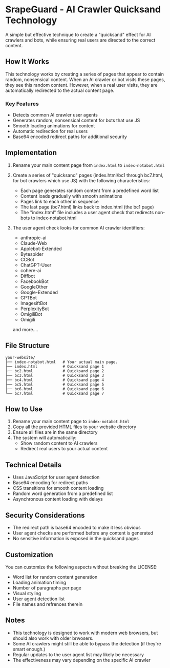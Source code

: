 # SrapeGuard - AI Crawler Quicksand Technology

A simple but effective technique to create a "quicksand" effect for AI crawlers and bots, while ensuring real users are directed to the correct content.

## How It Works

This technology works by creating a series of pages that appear to contain random, nonsensical content. When an AI crawler or bot visits these pages, they see this random content. However, when a real user visits, they are automatically redirected to the actual content page.

### Key Features

- Detects common AI crawler user agents
- Generates random, nonsensical content for bots that use JS
- Smooth loading animations for content
- Automatic redirection for real users
- Base64 encoded redirect paths for additional security

## Implementation

1. Rename your main content page from `index.html` to `index-notabot.html`

2. Create a series of "quicksand" pages (index.html/bc1 through bc7.html, for bot crawlers which use JS) with the following characteristics:
   - Each page generates random content from a predefined word list
   - Content loads gradually with smooth animations
   - Pages link to each other in sequence
   - The last page (bc7.html) links back to index.html (the bc1 page)
   - The "index.html" file includes a user agent check that redirects non-bots to index-notabot.html

3. The user agent check looks for common AI crawler identifiers:
   - anthropic-ai
   - Claude-Web
   - Applebot-Extended
   - Bytespider
   - CCBot
   - ChatGPT-User
   - cohere-ai
   - Diffbot
   - FacebookBot
   - GoogleOther
   - Google-Extended
   - GPTBot
   - ImagesiftBot
   - PerplexityBot
   - OmigiliBot
   - Omigili

   and more....

## File Structure

```
your-website/
├── index-notabot.html   # Your actual main page.
├── index.html           # Quicksand page 1
├── bc2.html             # Quicksand page 2
├── bc3.html             # Quicksand page 3
├── bc4.html             # Quicksand page 4
├── bc5.html             # Quicksand page 5
├── bc6.html             # Quicksand page 6
└── bc7.html             # Quicksand page 7
```

## How to Use

1. Rename your main content page to `index-notabot.html`
2. Copy all the provided HTML files to your website directory
3. Ensure all files are in the same directory
4. The system will automatically:
   - Show random content to AI crawlers
   - Redirect real users to your actual content

## Technical Details

- Uses JavaScript for user agent detection
- Base64 encoding for redirect paths
- CSS transitions for smooth content loading
- Random word generation from a predefined list
- Asynchronous content loading with delays

## Security Considerations

- The redirect path is base64 encoded to make it less obvious
- User agent checks are performed before any content is generated
- No sensitive information is exposed in the quicksand pages

## Customization

You can customize the following aspects without breaking the LICENSE:
- Word list for random content generation
- Loading animation timing
- Number of paragraphs per page
- Visual styling
- User agent detection list
- File names and refrences therein

## Notes

- This technology is designed to work with modern web browsers, but should also work with older brwosers.
- Some AI crawlers might still be able to bypass the detection (if they're smart enough.)
- Regular updates to the user agent list may likely be necessary
- The effectiveness may vary depending on the specific AI crawler
